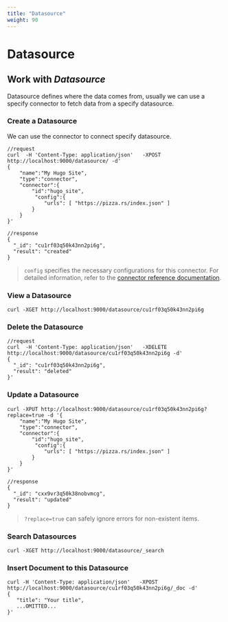 ```yaml
---
title: "Datasource"
weight: 90
---
```


# Datasource

## Work with *Datasource*

Datasource defines where the data comes from, usually we can use a specify connector to fetch data from a specify datasource.

### Create a Datasource

We can use the connector to connect specify datasource.


```shell
//request
curl  -H 'Content-Type: application/json'   -XPOST http://localhost:9000/datasource/ -d'
{
    "name":"My Hugo Site",
    "type":"connector",
    "connector":{
        "id":"hugo_site",
         "config":{
            "urls": [ "https://pizza.rs/index.json" ]
        }
    }
}'

//response
{
  "_id": "cu1rf03q50k43nn2pi6g",
  "result": "created"
}
```

> `config` specifies the necessary configurations for this connector. For detailed information, refer to the [connector reference documentation](./connectors/).

### View a Datasource
```shell
curl -XGET http://localhost:9000/datasource/cu1rf03q50k43nn2pi6g
```


### Delete the Datasource

```shell
//request
curl  -H 'Content-Type: application/json'   -XDELETE http://localhost:9000/datasource/cu1rf03q50k43nn2pi6g -d'
{
  "_id": "cu1rf03q50k43nn2pi6g",
  "result": "deleted"
}'
```


### Update a Datasource
```shell
curl -XPUT http://localhost:9000/datasource/cu1rf03q50k43nn2pi6g?replace=true -d '{
    "name":"My Hugo Site",
    "type":"connector",
    "connector":{
        "id":"hugo_site",
         "config":{
            "urls": [ "https://pizza.rs/index.json" ]
        }
    }
}'

//response
{
  "_id": "cxx9vr3q50k38nobvmcg",
  "result": "updated"
}
```

> `?replace=true` can safely ignore errors for non-existent items.

### Search Datasources
```shell
curl -XGET http://localhost:9000/datasource/_search
```

### Insert Document to this Datasource

```shell
curl -H 'Content-Type: application/json'   -XPOST http://localhost:9000/datasource/cu1rf03q50k43nn2pi6g/_doc -d'
{
   "title": "Your title",
   ...OMITTED...
}'
```